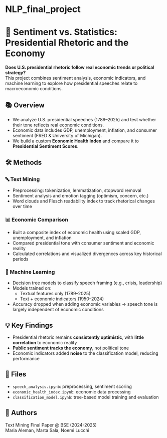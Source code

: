 # NLP_final_project

# 📣 Sentiment vs. Statistics: Presidential Rhetoric and the Economy

**Does U.S. presidential rhetoric follow real economic trends or political strategy?**  
This project combines sentiment analysis, economic indicators, and machine learning to explore how presidential speeches relate to macroeconomic conditions.

## 📚 Overview
- We analyze U.S. presidential speeches (1789–2025) and test whether their tone reflects real economic conditions.
- Economic data includes GDP, unemployment, inflation, and consumer sentiment (FRED & University of Michigan).
- We build a custom **Economic Health Index** and compare it to **Presidential Sentiment Scores**.

## 🛠 Methods
### 🔤 Text Mining
- Preprocessing: tokenization, lemmatization, stopword removal
- Sentiment analysis and emotion tagging (optimism, concern, etc.)
- Word clouds and Flesch readability index to track rhetorical changes over time

### 📊 Economic Comparison
- Built a composite index of economic health using scaled GDP, unemployment, and inflation
- Compared presidential tone with consumer sentiment and economic reality
- Calculated correlations and visualized divergences across key historical periods

### 🌳 Machine Learning
- Decision tree models to classify speech framing (e.g., crisis, leadership)
- Models trained on:  
  - Textual features only (1789–2025)  
  - Text + economic indicators (1950–2024)
- Accuracy dropped when adding economic variables → speech tone is largely independent of economic conditions

## 💡 Key Findings
- Presidential rhetoric remains **consistently optimistic**, with **little correlation** to economic reality
- **Public sentiment tracks the economy**, not political tone
- Economic indicators added **noise** to the classification model, reducing performance

## 📂 Files
- `speech_analysis.ipynb`: preprocessing, sentiment scoring
- `economic_health_index.ipynb`: economic data processing
- `classification_model.ipynb`: tree-based model training and evaluation

## 👥 Authors
Text Mining Final Paper @ BSE (2024-2025)  
Maria Aleman, Marta Sala, Noemi Lucchi

